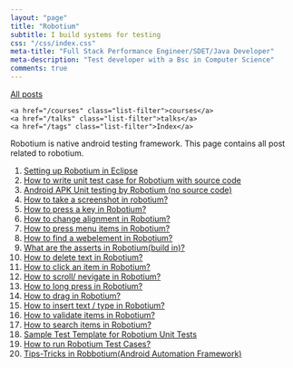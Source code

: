 ```yaml
---
layout: "page"
title: "Robotium"
subtitle: I build systems for testing
css: "/css/index.css"
meta-title: "Full Stack Performance Engineer/SDET/Java Developer"
meta-description: "Test developer with a Bsc in Computer Science"
comments: true
---
```

<div class="list-filters">
    <a href="/" class="list-filter filter-selected">All posts</a>

    <a href="/courses" class="list-filter">courses</a>
	<a href="/talks" class="list-filter">talks</a>
    <a href="/tags" class="list-filter">Index</a>
</div>

Robotium is native android testing framework. This page contains all post related to robotium. 

1. [Setting up Robotium in Eclipse](http://shantonusarker.blogspot.com/2013/06/setting-up-robotium-in-eclipse_16.html)
2. [How to write unit test case for Robotium with source code](http://shantonusarker.blogspot.com/2013/06/how-to-write-test-case-in-robotium-with.html)
3. [Android APK Unit testing by Robotium (no source code)](http://shantonusarker.blogspot.com/2013/06/android-apkno-source-code-test-in.html)
4. [How to take a screenshot in robotium?](http://shantonusarker.blogspot.com/2013/05/how-to-take-screenshot-in-robotium.html)
5. [How to press a key in Robotium?](http://shantonusarker.blogspot.com/2013/05/how-to-press-key-in-robotium.html)
6. [How to change alignment in Robotium?](http://shantonusarker.blogspot.com/2013/05/how-to-change-alignment-in-robotium.html)
7. [How to press menu items in Robotium?](http://shantonusarker.blogspot.com/2013/05/how-to-press-menu-items-in-robotium.html)
8. [How to find a webelement in Robotium?](http://shantonusarker.blogspot.com/2013/05/how-to-find-webelement-in-robotium.html)
9. [What are the asserts in Robotium(build in)?](http://shantonusarker.blogspot.com/2013/05/what-are-asserts-in-robotiumbuild-in.html)
10. [How to delete text in Robotium?](http://shantonusarker.blogspot.com/2013/05/how-to-delete-text-in-robotium.html)
11. [How to click an item in Robotium?](http://shantonusarker.blogspot.com/2013/05/how-to-click-item-in-robotium.html)
12. [How to scroll/ nevigate in Robotium?](http://shantonusarker.blogspot.com/2013/05/how-to-scroll-nevigate-in-robotium.html)
13. [How to long press in Robotium?](http://shantonusarker.blogspot.com/2013/05/how-to-long-press-in-robotium.html)
14. [How to drag in Robotium?](http://shantonusarker.blogspot.com/2013/05/how-to-drag-in-robotium.html)
15. [How to insert text / type in Robotium?](http://shantonusarker.blogspot.com/2013/05/how-to-insert-text-type-in-robotium.html)
16. [How to validate items in Robotium?](http://shantonusarker.blogspot.com/2013/05/how-to-validate-items-in-robotium.html)
17. [How to search items in Robotium?](http://shantonusarker.blogspot.com/2013/05/how-to-search-items-in-robotium.html)
18. [Sample Test Template for Robotium Unit Tests](http://shantonusarker.blogspot.com/2013/06/tips-tricks-in-robbotiumandroid.html)
19. [How to run Robotium Test Cases? ](http://shantonusarker.blogspot.com/2013/06/tips-tricks-in-robbotiumandroid.html)
20. [Tips-Tricks in Robbotium(Android Automation Framework)](http://shantonusarker.blogspot.com/2013/06/tips-tricks-in-robbotiumandroid.html)